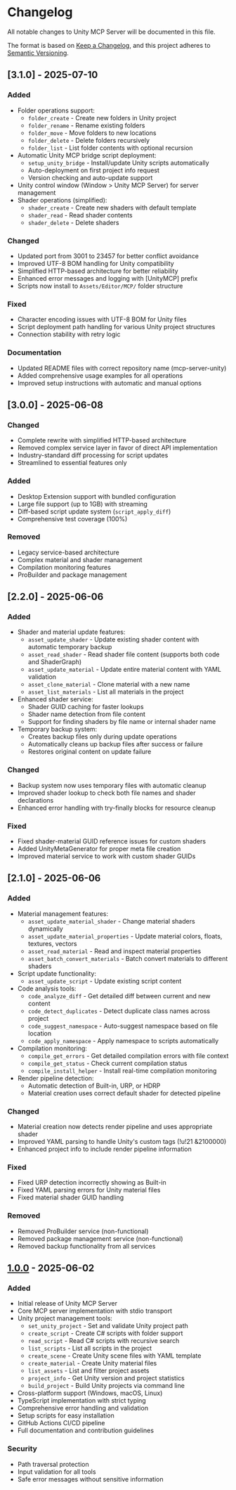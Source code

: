 # Changelog

All notable changes to Unity MCP Server will be documented in this file.

The format is based on [Keep a Changelog](https://keepachangelog.com/en/1.0.0/),
and this project adheres to [Semantic Versioning](https://semver.org/spec/v2.0.0.html).

## [3.1.0] - 2025-07-10

### Added
- Folder operations support:
  - `folder_create` - Create new folders in Unity project
  - `folder_rename` - Rename existing folders
  - `folder_move` - Move folders to new locations
  - `folder_delete` - Delete folders recursively
  - `folder_list` - List folder contents with optional recursion
- Automatic Unity MCP bridge script deployment:
  - `setup_unity_bridge` - Install/update Unity scripts automatically
  - Auto-deployment on first project info request
  - Version checking and auto-update support
- Unity control window (Window > Unity MCP Server) for server management
- Shader operations (simplified):
  - `shader_create` - Create new shaders with default template
  - `shader_read` - Read shader contents
  - `shader_delete` - Delete shaders

### Changed
- Updated port from 3001 to 23457 for better conflict avoidance
- Improved UTF-8 BOM handling for Unity compatibility
- Simplified HTTP-based architecture for better reliability
- Enhanced error messages and logging with [UnityMCP] prefix
- Scripts now install to `Assets/Editor/MCP/` folder structure

### Fixed
- Character encoding issues with UTF-8 BOM for Unity files
- Script deployment path handling for various Unity project structures
- Connection stability with retry logic

### Documentation
- Updated README files with correct repository name (mcp-server-unity)
- Added comprehensive usage examples for all operations
- Improved setup instructions with automatic and manual options

## [3.0.0] - 2025-06-08

### Changed
- Complete rewrite with simplified HTTP-based architecture
- Removed complex service layer in favor of direct API implementation
- Industry-standard diff processing for script updates
- Streamlined to essential features only

### Added
- Desktop Extension support with bundled configuration
- Large file support (up to 1GB) with streaming
- Diff-based script update system (`script_apply_diff`)
- Comprehensive test coverage (100%)

### Removed
- Legacy service-based architecture
- Complex material and shader management
- Compilation monitoring features
- ProBuilder and package management

## [2.2.0] - 2025-06-06

### Added
- Shader and material update features:
  - `asset_update_shader` - Update existing shader content with automatic temporary backup
  - `asset_read_shader` - Read shader file content (supports both code and ShaderGraph)
  - `asset_update_material` - Update entire material content with YAML validation
  - `asset_clone_material` - Clone material with a new name
  - `asset_list_materials` - List all materials in the project
- Enhanced shader service:
  - Shader GUID caching for faster lookups
  - Shader name detection from file content
  - Support for finding shaders by file name or internal shader name
- Temporary backup system:
  - Creates backup files only during update operations
  - Automatically cleans up backup files after success or failure
  - Restores original content on update failure

### Changed
- Backup system now uses temporary files with automatic cleanup
- Improved shader lookup to check both file names and shader declarations
- Enhanced error handling with try-finally blocks for resource cleanup

### Fixed
- Fixed shader-material GUID reference issues for custom shaders
- Added UnityMetaGenerator for proper meta file creation
- Improved material service to work with custom shader GUIDs

## [2.1.0] - 2025-06-06

### Added
- Material management features:
  - `asset_update_material_shader` - Change material shaders dynamically
  - `asset_update_material_properties` - Update material colors, floats, textures, vectors
  - `asset_read_material` - Read and inspect material properties
  - `asset_batch_convert_materials` - Batch convert materials to different shaders
- Script update functionality:
  - `asset_update_script` - Update existing script content
- Code analysis tools:
  - `code_analyze_diff` - Get detailed diff between current and new content
  - `code_detect_duplicates` - Detect duplicate class names across project
  - `code_suggest_namespace` - Auto-suggest namespace based on file location
  - `code_apply_namespace` - Apply namespace to scripts automatically
- Compilation monitoring:
  - `compile_get_errors` - Get detailed compilation errors with file context
  - `compile_get_status` - Check current compilation status
  - `compile_install_helper` - Install real-time compilation monitoring
- Render pipeline detection:
  - Automatic detection of Built-in, URP, or HDRP
  - Material creation uses correct default shader for detected pipeline

### Changed
- Material creation now detects render pipeline and uses appropriate shader
- Improved YAML parsing to handle Unity's custom tags (!u!21 &2100000)
- Enhanced project info to include render pipeline information

### Fixed
- Fixed URP detection incorrectly showing as Built-in
- Fixed YAML parsing errors for Unity material files
- Fixed material shader GUID handling

### Removed
- Removed ProBuilder service (non-functional)
- Removed package management service (non-functional)
- Removed backup functionality from all services

## [1.0.0] - 2025-06-02

### Added
- Initial release of Unity MCP Server
- Core MCP server implementation with stdio transport
- Unity project management tools:
  - `set_unity_project` - Set and validate Unity project path
  - `create_script` - Create C# scripts with folder support
  - `read_script` - Read C# scripts with recursive search
  - `list_scripts` - List all scripts in the project
  - `create_scene` - Create Unity scene files with YAML template
  - `create_material` - Create Unity material files
  - `list_assets` - List and filter project assets
  - `project_info` - Get Unity version and project statistics
  - `build_project` - Build Unity projects via command line
- Cross-platform support (Windows, macOS, Linux)
- TypeScript implementation with strict typing
- Comprehensive error handling and validation
- Setup scripts for easy installation
- GitHub Actions CI/CD pipeline
- Full documentation and contribution guidelines

### Security
- Path traversal protection
- Input validation for all tools
- Safe error messages without sensitive information

[1.0.0]: https://github.com/zabaglione/mcp-server-unity/releases/tag/v1.0.0